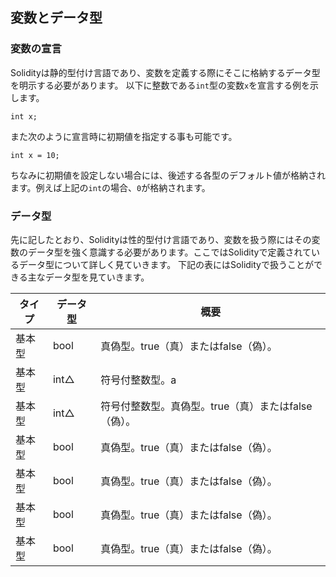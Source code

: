## 変数とデータ型

### 変数の宣言
Solidityは静的型付け言語であり、変数を定義する際にそこに格納するデータ型を明示する必要があります。
以下に整数である`int`型の変数`x`を宣言する例を示します。
```plain
int x;
```
また次のように宣言時に初期値を指定する事も可能です。
```plain
int x = 10;
```
ちなみに初期値を設定しない場合には、後述する各型のデフォルト値が格納されます。例えば上記の`int`の場合、`0`が格納されます。
<!--[TODO] 識別子の説明上記では「x」が識別子 -->
<!--[TODO] 識別子の命名規則 -->

### データ型
先に記したとおり、Solidityは性的型付け言語であり、変数を扱う際にはその変数のデータ型を強く意識する必要があります。ここではSolidityで定義されているデータ型について詳しく見ていきます。
下記の表にはSolidityで扱うことができる主なデータ型を見ていきます。

| タイプ | データ型  | 概要  |
| ------ | ----------|-----|
| 基本型 | bool | 真偽型。true（真）またはfalse（偽）。 |
| 基本型 | int△ | 符号付整数型。a
| 基本型 | int△ | 符号付整数型。真偽型。true（真）またはfalse（偽）。 |
| 基本型 | bool | 真偽型。true（真）またはfalse（偽）。 |
| 基本型 | bool | 真偽型。true（真）またはfalse（偽）。 |
| 基本型 | bool | 真偽型。true（真）またはfalse（偽）。 |
| 基本型 | bool | 真偽型。true（真）またはfalse（偽）。 |
